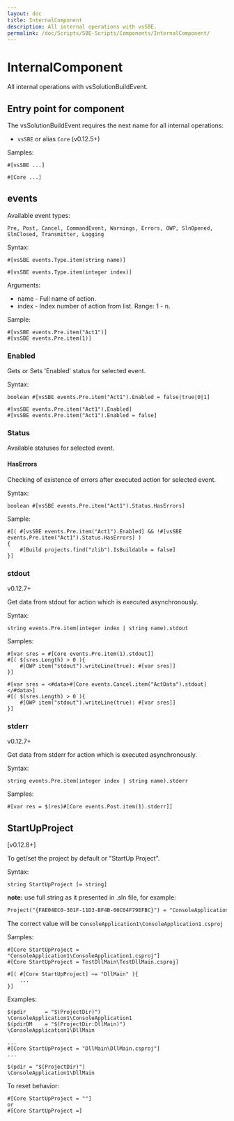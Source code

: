 ```yaml
---
layout: doc
title: InternalComponent
description: All internal operations with vsSBE.
permalink: /doc/Scripts/SBE-Scripts/Components/InternalComponent/
---
```

# InternalComponent

All internal operations with vsSolutionBuildEvent.

## Entry point for component

The vsSolutionBuildEvent requires the next name for all internal operations:

* `vsSBE` or alias `Core` (v0.12.5+)

Samples:

```{{site.sbelang1}}
#[vsSBE ...]
```

```{{site.sbelang1}}
#[Core ...]
```

## events

Available event types:

```text
Pre, Post, Cancel, CommandEvent, Warnings, Errors, OWP, SlnOpened, SlnClosed, Transmitter, Logging
```

Syntax:

```{{site.sbelang1}}
#[vsSBE events.Type.item(string name)]
```

```{{site.sbelang1}}
#[vsSBE events.Type.item(integer index)]
```

Arguments:

* name  - Full name of action.
* index - Index number of action from list. Range: 1 - n.

Sample:

```{{site.sbelang1}}
#[vsSBE events.Pre.item("Act1")]
#[vsSBE events.Pre.item(1)]
```

### Enabled

Gets or Sets 'Enabled' status for selected event.

Syntax:

```{{site.sbelang1}}
boolean #[vsSBE events.Pre.item("Act1").Enabled = false|true|0|1]
```

```{{site.sbelang1}}
#[vsSBE events.Pre.item("Act1").Enabled]
#[vsSBE events.Pre.item("Act1").Enabled = false]
```

### Status

Available statuses for selected event.

#### HasErrors

Checking of existence of errors after executed action for selected event.

Syntax:

```{{site.sbelang1}}
boolean #[vsSBE events.Pre.item("Act1").Status.HasErrors]
```

Sample:

```{{site.sbelang}}
#[( #[vsSBE events.Pre.item("Act1").Enabled] && !#[vsSBE events.Pre.item("Act1").Status.HasErrors] )
{
    #[Build projects.find("zlib").IsBuildable = false]
}]
```

### stdout

v0.12.7+

Get data from stdout for action which is executed asynchronously.

Syntax:

```{{site.sbelang1}}
string events.Pre.item(integer index | string name).stdout
```

Samples:

```{{site.sbelang}}
#[var sres = #[Core events.Pre.item(1).stdout]]
#[( $(sres.Length) > 0 ){
    #[OWP item("stdout").writeLine(true): #[var sres]]
}]
```
```{{site.sbelang}}
#[var sres = <#data>#[Core events.Cancel.item("ActData").stdout]</#data>]
#[( $(sres.Length) > 0 ){
    #[OWP item("stdout").writeLine(true): #[var sres]]
}]
```

### stderr

v0.12.7+

Get data from stderr for action which is executed asynchronously.

Syntax:

```{{site.sbelang1}}
string events.Pre.item(integer index | string name).stderr
```

Samples:

```{{site.sbelang}}
#[var res = $(res)#[Core events.Post.item(1).stderr]]
```

## StartUpProject

[v0.12.8+]

To get/set the project by default or "StartUp Project".

Syntax:

```{{site.sbelang1}}
string StartUpProject [= string]
```

**note:** use full string as it presented in .sln file, for example:

```xml
Project("{FAE04EC0-301F-11D3-BF4B-00C04F79EFBC}") = "ConsoleApplication1", "ConsoleApplication1\ConsoleApplication1.csproj", "{94C2EB4A-A5BF-4E78-8D2E-EE15A9D939BE}"
```

The correct value will be `ConsoleApplication1\ConsoleApplication1.csproj`

Samples:

```{{site.sbelang}}
#[Core StartUpProject = "ConsoleApplication1\ConsoleApplication1.csproj"]
#[Core StartUpProject = TestDllMain\TestDllMain.csproj]
```

```{{site.sbelang}}
#[( #[Core StartUpProject] ~= "DllMain" ){
    ...
}]
```

Examples:

```{{site.sbelang}}
$(pdir      = "$(ProjectDir)")              \ConsoleApplication1\ConsoleApplication1
$(pdirDM    = "$(ProjectDir:DllMain)")      \ConsoleApplication1\DllMain

...
#[Core StartUpProject = "DllMain\DllMain.csproj"]
...

$(pdir = "$(ProjectDir)")                   \ConsoleApplication1\DllMain
```

To reset behavior:

```{{site.sbelang}}
#[Core StartUpProject = ""]
or
#[Core StartUpProject =]
```